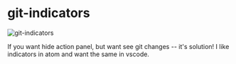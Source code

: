 # git-indicators

![git-indicators](http://i.imgur.com/OJ5RRGk.png)

If you want hide action panel, but want see git changes -- it's solution! I like
indicators in atom and want the same in vscode.
